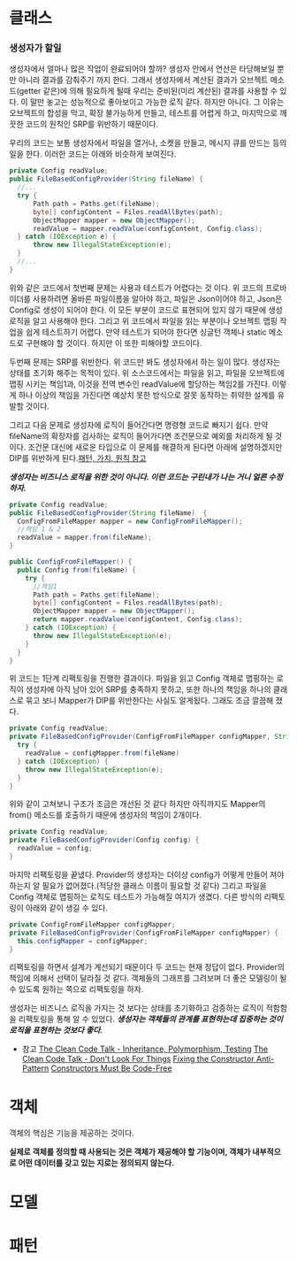 # 클래스

### 생성자가 할일

생성자에서 얼마나 많은 작업이 완료되어야 할까? 생성자 안에서 연산은 타당해보일 뿐만 아니라 결과를 감춰주기 까지 한다. 그래서 생성자에서 계산된 결과가 오브젝트 메소드(getter 같은)에 의해 필요하게 될때 우리는 준비된(미리 계산된) 결과를 사용할 수 있다. 이 말만 놓고는 성능적으로 좋아보이고 가능한 로직 같다. 하지만 아니다. 그 이유는 오브젝트의 합성을 막고, 확장 불가능하게 만들고, 테스트를 어렵게 하고, 마지막으로 깨끗한 코드의 원칙인 SRP를 위반하기 때문이다.

우리의 코드는 보통 생성자에서 파일을 열거나, 소켓을 만들고, 메시지 큐를 만드는 등의 일을 한다. 이러한 코드는 아래와 비슷하게 보여진다.

```java
private Config readValue;
public FileBasedConfigProvider(String fileName) {
  //...
  try {
      Path path = Paths.get(fileName);
      byte[] configContent = Files.readAllBytes(path);
      ObjectMapper mapper = new ObjectMapper();
      readValue = mapper.readValue(configContent, Config.class);
  } catch (IOException e) {
      throw new IllegalStateException(e);
  }
  //...
}
```

위와 같은 코드에서 첫번째 문제는 사용과 테스트가 어렵다는 것 이다. 위 코드의 프로바이더를 사용하려면 올바른 파일이름을 알아야 하고, 파일은 Json이어야 하고, Json은 Config로 생성이 되어야 한다. 이 모든 부분이 코드로 표현되어 있지 않기 때문에 생성로직을 알고 사용해야 한다. 그리고 위 코드에서 파일을 읽는 부분이나 오브젝트 맵핑 작업을 쉽게 테스트하기 어렵다. 만약 테스트가 되어야 한다면 싱글턴 객체나 static 메소드로 구현해야 할 것이다. 하지만 이 또한 피해야할 코드이다.

두번째 문제는 SRP를 위반한다. 위 코드만 봐도 생성자에서 하는 일이 많다. 생성자는 상태를 초기화 해주는 목적이 있다. 위 소스코드에서는 파일을 읽고, 파일을 오브젝트에 맵핑 시키는 책임1과, 이것을 전역 변수인 readValue에 할당하는 책임2를 가진다. 이렇게 하나 이상의 책임을 가진다면 예상치 못한 방식으로 잘못 동작하는 취약한 설계를 유발할 것이다.

그리고 다음 문제로 생성자에 로직이 들어간다면 명령형 코드로 빠지기 쉽다. 만약 fileName의 확장자를 검사하는 로직이 들어가다면 조건문으로 예외를 처리하게 될 것이다. 조건문 대신에 새로운 타입으로 이 문제를 해결하게 된다면 아래에 설명하겠지만 DIP를 위반하게 된다.[패턴, 가치, 원칙 참고](oop/패턴_가치_원칙.md)

**_생성자는 비즈니스 로직을 위한 것이 아니다. 이런 코드는 구린내가 나는 거니 얼른 수정하자._**

```java
private Config readValue;
public FileBasedConfigProvider(String fileName)  {
  ConfigFromFileMapper mapper = new ConfigFromFileMapper();  
  //책임 1 & 2
  readValue = mapper.from(fileName);
}

public ConfigFromFileMapper() {
  public Config from(fileName) {
    try {
      //책임1
      Path path = Paths.get(fileName);
      byte[] configContent = Files.readAllBytes(path);
      ObjectMapper mapper = new ObjectMapper();
      return mapper.readValue(configContent, Config.class);
    } catch (IOException) {
      throw new IllegalStateException(e);
    }
  }
}
```

위 코드는 1단계 리팩토링을 진행한 결과이다. 파일을 읽고 Config 객체로 맵핑하는 로직이 생성자에 아직 남아 있어 SRP를 충족하지 못하고, 또한 하나의 책임을 하나의 클래스로 묶고 보니 Mapper가 DIP를 위반한다는 사실도 알게됬다. 그래도 조금 깔끔해 졌다.

```java
private Config readValue;
private FileBasedConfigProvider(ConfigFromFileMapper configMapper, String fileName) {
  try {
    readValue = configMapper.from(fileName)
  } catch (IOException) {
    throw new IllegalStateException(e);
  }
}
```

위와 같이 고쳐보니 구조가 조금은 개선된 것 같다 하지만 아직까지도 Mapper의 from() 메소드를 호출하기 때문에 생성자의 책임이 2개이다.

```java
private Config readValue;
private FileBasedConfigProvider(Config config) {
  readValue = config;
}
```

마지막 리팩토링을 끝냈다. Provider의 생성자는 더이상 config가 어떻게 만들어 져야 하는지 알 필요가 없어졌다.(적당한 클래스 이름이 필요할 것 같다) 그리고 파일을 Config 객체로 맵핑하는 로직도 테스트가 가능해질 여지가 생겼다. 다른 방식의 리팩토링이 아래와 같이 생길 수 있다.

```java
private ConfigFromFileMapper configMapper;
private FileBasedConfigProvider(ConfigFromFileMapper configMapper) {
  this.configMapper = configMapper;
}
```

리팩토링을 하면서 설계가 계선되기 때문이다 두 코드는 현재 정답이 없다. Provider의 책임에 의해서 선택이 달라질 것 같다. 객체들의 그래프를 그려보며 더 좋은 모델링이 될 수 있도록 원하는 쪽으로 리팩토링을 하자.

생성자는 비즈니스 로직을 가지는 것 보다는 상태를 초기화하고 검증하는 로직이 적함함을 리팩토링을 통해 알 수 있었다.
**_생성자는 객체들의 관계를 표현하는데 집중하는 것이 로직을 표현하는 것보다 좋다._**

* 참고
[The Clean Code Talk - Inheritance, Polymorphism, Testing](https://www.youtube.com/watch?v=4F72VULWFvc)
[The Clean Code Talk - Don't Look For Things](https://www.youtube.com/watch?v=RlfLCWKxHJ0)
[Fixing the Constructor Anti-Pattern](https://dzone.com/articles/fixing-the-constructor-anti-pattern)
[Constructors Must Be Code-Free](http://www.yegor256.com/2015/05/07/ctors-must-be-code-free.html)

# 객체

객체의 핵심은 기능을 제공하는 것이다.

**실제로 객체를 정의할 때 사용되는 것은 객체가 제공해야 할 기능이며, 객체가 내부적으로 어떤 데이터를 갖고 있는 지로는 정의되지 않는다.**

# 모델

# 패턴

